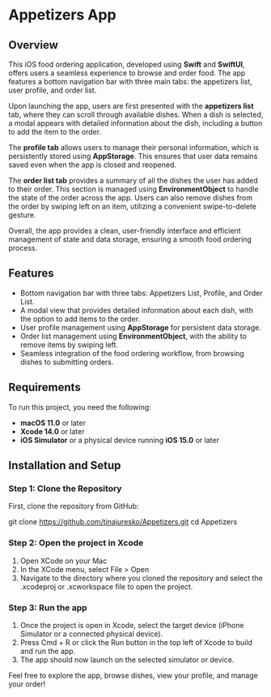 # Appetizers App

## Overview

This iOS food ordering application, developed using **Swift** and **SwiftUI**, offers users a seamless experience to browse and order food. The app features a bottom navigation bar with three main tabs: the appetizers list, user profile, and order list.

Upon launching the app, users are first presented with the **appetizers list** tab, where they can scroll through available dishes. When a dish is selected, a modal appears with detailed information about the dish, including a button to add the item to the order.

The **profile tab** allows users to manage their personal information, which is persistently stored using **AppStorage**. This ensures that user data remains saved even when the app is closed and reopened.

The **order list tab** provides a summary of all the dishes the user has added to their order. This section is managed using **EnvironmentObject** to handle the state of the order across the app. Users can also remove dishes from the order by swiping left on an item, utilizing a convenient swipe-to-delete gesture.

Overall, the app provides a clean, user-friendly interface and efficient management of state and data storage, ensuring a smooth food ordering process.

## Features

- Bottom navigation bar with three tabs: Appetizers List, Profile, and Order List.
- A modal view that provides detailed information about each dish, with the option to add items to the order.
- User profile management using **AppStorage** for persistent data storage.
- Order list management using **EnvironmentObject**, with the ability to remove items by swiping left.
- Seamless integration of the food ordering workflow, from browsing dishes to submitting orders.

## Requirements

To run this project, you need the following:

- **macOS 11.0** or later
- **Xcode 14.0** or later
- **iOS Simulator** or a physical device running **iOS 15.0** or later

## Installation and Setup

### Step 1: Clone the Repository

First, clone the repository from GitHub:

git clone https://github.com/tinajuresko/Appetizers.git
cd Appetizers

### Step 2: Open the project in Xcode

1. Open XCode on your Mac
2. In the XCode menu, select File > Open
3. Navigate to the directory where you cloned the repository and select the .xcodeproj or .xcworkspace file to open the project.

### Step 3: Run the app

1. Once the project is open in Xcode, select the target device (iPhone Simulator or a connected physical device).
2. Press Cmd + R or click the Run button in the top left of Xcode to build and run the app.
3. The app should now launch on the selected simulator or device.

Feel free to explore the app, browse dishes, view your profile, and manage your order!



